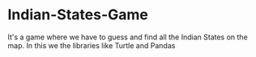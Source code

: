 # Indian-States-Game
It's a game where we have to guess and find all the Indian States on the map.
In this we the libraries like Turtle and Pandas
